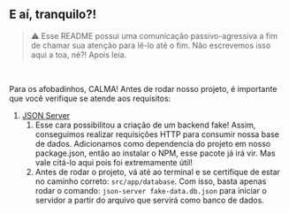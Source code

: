 ## E aí, tranquilo?!

> ⚠️ Esse README possui uma comunicação passivo-agressiva a fim de 
> chamar sua atenção para lê-lo até o fim. Não escrevemos isso aqui a toa, 
> né?! Apois leia.

<br>

Para os afobadinhos, CALMA! Antes de rodar nosso projeto, é importante que você
verifique se atende aos requisitos:

1.  [JSON Server](https://github.com/typicode/json-server)
    1. Esse cara possibilitou a criação de um backend fake! Assim, conseguimos
       realizar requisições HTTP para consumir nossa base de
       dados. Adicionamos como 
       dependencia do projeto em nosso package.json, então ao instalar o NPM,
       esse pacote já irá vir. Mas vale citá-lo aqui pois foi 
       extremamente útil!
    2. Antes de rodar o projeto, vá até ao terminal e se certifique de estar 
       no caminho correto: ``src/app/database``. Com isso, basta apenas 
       rodar o comando: ``json-server fake-data.db.json`` para iniciar o 
       servidor a partir do arquivo que servirá como banco de dados.
